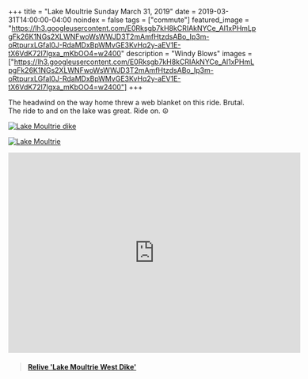 +++
title =  "Lake Moultrie Sunday March 31, 2019"
date = 2019-03-31T14:00:00-04:00
noindex = false
tags = ["commute"]
featured_image = "https://lh3.googleusercontent.com/E0Rksgb7kH8kCRIAkNYCe_Al1xPHmLpgFk26K1NGs2XLWNFwoWsWWJD3T2mAmfHtzdsABo_Ip3m-oRtpurxLGfal0J-RdaMDxBpWMvGE3KvHq2y-aEV1E-tX6VdK72l7lgxa_mKbOO4=w2400"
description = "Windy Blows"
images = ["https://lh3.googleusercontent.com/E0Rksgb7kH8kCRIAkNYCe_Al1xPHmLpgFk26K1NGs2XLWNFwoWsWWJD3T2mAmfHtzdsABo_Ip3m-oRtpurxLGfal0J-RdaMDxBpWMvGE3KvHq2y-aEV1E-tX6VdK72l7lgxa_mKbOO4=w2400"]
+++

The headwind on the way home threw a web blanket on this ride. Brutal. The ride to and on the lake was great. Ride on. ☮

[![Lake Moultrie dike](https://lh3.googleusercontent.com/Psn770c6q4ZF44UrxleGA0ZdyNL8QsqjctlebeX0XelFPIenuMWwzHqw4qlBlHwqtmf9EkMXnqJ_xB_QhslmsoYQnMOtr0ajD2duSInaA3V9p8QhI9tyGemKlIAIdShStaQBxcKV37c=w2400)](https://lh3.googleusercontent.com/Psn770c6q4ZF44UrxleGA0ZdyNL8QsqjctlebeX0XelFPIenuMWwzHqw4qlBlHwqtmf9EkMXnqJ_xB_QhslmsoYQnMOtr0ajD2duSInaA3V9p8QhI9tyGemKlIAIdShStaQBxcKV37c=w2400)

[![Lake Moultrie](https://lh3.googleusercontent.com/UJ_JfBJXIl_DCyYRw_HsF3maphURZ2NVNfP42W_KFgtcj-5eNxhCQWws29BjHXkn8VlvU7gRTuWIzJQ8q5RrpYOl5LWox8w52s8BpUJLX2B_BtYxwd6wBD5lUI0eqi4WZUHLgW3uAu4=w2400)](https://lh3.googleusercontent.com/UJ_JfBJXIl_DCyYRw_HsF3maphURZ2NVNfP42W_KFgtcj-5eNxhCQWws29BjHXkn8VlvU7gRTuWIzJQ8q5RrpYOl5LWox8w52s8BpUJLX2B_BtYxwd6wBD5lUI0eqi4WZUHLgW3uAu4=w2400)


<iframe height='405' width='590' frameborder='0' allowtransparency='true' scrolling='no' src='https://www.strava.com/activities/2255514906/embed/4e4dc35f078193dc4936b8a68a57c5888eb46a4e'></iframe>

<blockquote class="embedly-card" data-card-controls="0" data-card-key="f1631a41cb254ca5b035dc5747a5bd75"><h4><a href="https://www.relive.cc/view/2255514906?r=embed-site">Relive 'Lake Moultrie West Dike'</a></h4></blockquote>
        <script async src="https://cdn.embedly.com/widgets/platform.js" charset="UTF-8"></script>
